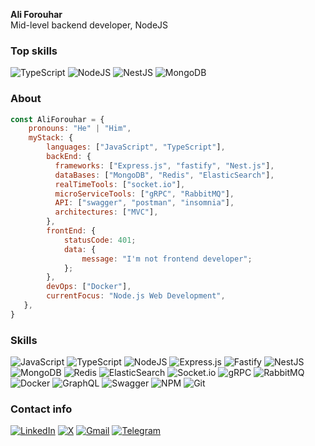 **Ali Forouhar** 
<br>
Mid-level backend developer, NodeJS

### Top skills
![TypeScript](https://img.shields.io/badge/typescript-%23007ACC.svg?style=for-the-badge&logo=typescript&logoColor=white)
![NodeJS](https://img.shields.io/badge/node.js-6DA55F?style=for-the-badge&logo=node.js&logoColor=white)
![NestJS](https://img.shields.io/badge/nestjs-%23E0234E.svg?style=for-the-badge&logo=nestjs&logoColor=white)
![MongoDB](https://img.shields.io/badge/MongoDB-%234ea94b.svg?style=for-the-badge&logo=mongodb&logoColor=white)

### About
```js
const AliForouhar = {
    pronouns: "He" | "Him",
    myStack: {
        languages: ["JavaScript", "TypeScript"],            
        backEnd: {             
          frameworks: ["Express.js", "fastify", "Nest.js"],                   
          dataBases: ["MongoDB", "Redis", "ElasticSearch"],
          realTimeTools: ["socket.io"],
          microServiceTools: ["gRPC", "RabbitMQ"],
          API: ["swagger", "postman", "insomnia"],
          architectures: ["MVC"],
        },         
        frontEnd: {         
            statusCode: 401;
            data: {
                message: "I'm not frontend developer";
            };     
        },         
        devOps: ["Docker"],
        currentFocus: "Node.js Web Development",            
   }, 
}
```

### Skills
![JavaScript](https://img.shields.io/badge/javascript-%23323330.svg?style=for-the-badge&logo=javascript&logoColor=%23F7DF1E)
![TypeScript](https://img.shields.io/badge/typescript-%23007ACC.svg?style=for-the-badge&logo=typescript&logoColor=white)
![NodeJS](https://img.shields.io/badge/node.js-6DA55F?style=for-the-badge&logo=node.js&logoColor=white)
![Express.js](https://img.shields.io/badge/express.js-%23404d59.svg?style=for-the-badge&logo=express&logoColor=%2361DAFB)
![Fastify](https://img.shields.io/badge/fastify-%23000000.svg?style=for-the-badge&logo=fastify&logoColor=white)
![NestJS](https://img.shields.io/badge/nestjs-%23E0234E.svg?style=for-the-badge&logo=nestjs&logoColor=white)
![MongoDB](https://img.shields.io/badge/MongoDB-%234ea94b.svg?style=for-the-badge&logo=mongodb&logoColor=white)
![Redis](https://img.shields.io/badge/redis-%23DD0031.svg?style=for-the-badge&logo=redis&logoColor=white)
![ElasticSearch](https://img.shields.io/badge/-ElasticSearch-005571?style=for-the-badge&logo=elasticsearch) 
![Socket.io](https://img.shields.io/badge/Socket.io-black?style=for-the-badge&logo=socket.io&badgeColor=010101)
![gRPC](https://img.shields.io/badge/gRPC%20-%236DB33F.svg?&style=for-the-badge&logo=grpc&logoColor=orange&color=orange) 
![RabbitMQ](https://img.shields.io/static/v1?style=for-the-badge&message=RabbitMQ&color=FF6600&logo=RabbitMQ&logoColor=FFFFFF&label=) 
![Docker](https://img.shields.io/badge/docker-%230db7ed.svg?style=for-the-badge&logo=docker&logoColor=white)
![GraphQL](https://img.shields.io/badge/-GraphQL-E10098?style=for-the-badge&logo=graphql&logoColor=white)
![Swagger](https://img.shields.io/badge/-Swagger-%23Clojure?style=for-the-badge&logo=swagger&logoColor=white)
![NPM](https://img.shields.io/badge/NPM-%23CB3837.svg?style=for-the-badge&logo=npm&logoColor=white)
![Git](https://img.shields.io/badge/-Git-F05032?style=for-the-badge&logo=git&logoColor=white)

### Contact info
[![LinkedIn](https://img.shields.io/badge/LinkedIn-%230077B5.svg?logo=linkedin&logoColor=white)](https://linkedin.com/in/ali-forouhar-672733304)
[![X](https://img.shields.io/badge/X-black.svg?logo=X&logoColor=white)](https://x.com/@)
[![Gmail](https://img.shields.io/badge/Gmail-%2312100E.svg?&style=for-the-badge&logo=gmail&logoColor=white)](mailto:aliforouhaar@gmail.com)
[![Telegram](https://img.shields.io/badge/Telegram-%230077B5.svg?logo=Telegram&logoColor=white)](https://t.me/aliforouhaar)
